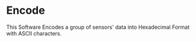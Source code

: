 # Encode
This Software Encodes a group of sensors' data into Hexadecimal Format with ASCII characters.
